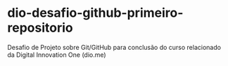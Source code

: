 # dio-desafio-github-primeiro-repositorio
Desafio de Projeto sobre Git/GitHub para conclusão do curso relacionado da Digital Innovation One (dio.me)
